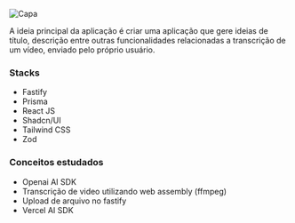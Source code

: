 ![Capa](https://github.com/Norrels/Upload_AI/assets/94193637/4b2081c4-25b1-4d2e-9e40-72ecf1ab581d)

A ideia principal da aplicação é criar uma aplicação que gere ideias de título, descrição entre outras funcionalidades relacionadas a transcrição de um vídeo, enviado pelo próprio usuário.

### Stacks
- Fastify
- Prisma
- React JS
- Shadcn/UI
- Tailwind CSS
- Zod

### Conceitos estudados
- Openai AI SDK
- Transcrição de video utilizando web assembly (ffmpeg)
- Upload de arquivo no fastify
- Vercel AI SDK


